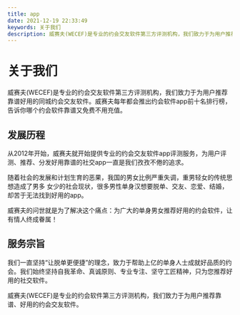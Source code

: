 ```yaml
---
title: app
date: 2021-12-19 22:33:49
keywords: 关于我们
description: 威赛夫(WECEF)是专业的约会交友软件第三方评测机构，我们致力于为用户推荐靠谱好用的同城约会交友软件。威赛夫每年都会推出约会软件app前十名排行榜，告诉你哪个约会软件靠谱又免费不用充值。
---
```

# 关于我们

威赛夫(WECEF)是专业的约会交友软件第三方评测机构，我们致力于为用户推荐靠谱好用的同城约会交友软件。威赛夫每年都会推出约会软件app前十名排行榜，告诉你哪个约会软件靠谱又免费不用充值。

## 发展历程

从2012年开始，威赛夫就开始提供专业的约会交友软件app评测服务，为用户评测、推荐、分发好用靠谱的社交app一直是我们孜孜不倦的追求。

随着社会的发展和计划生育的恶果，我国的男女比例严重失调，重男轻女的传统思想造成了男多 女少的社会现状，很多男性单身汉想要脱单、交友、恋爱、结婚，却苦于无法找到好用的app。

威赛夫的问世就是为了解决这个痛点：为广大的单身男女推荐好用的约会软件，让有情人终成眷属！

## 服务宗旨

我们一直坚持“让脱单更便捷”的理念，致力于帮助上亿的单身人士成就好品质的约会。我们始终坚持自我革命、真诚原则、专业专注、坚守工匠精神，只为您推荐好用的社交软件。

威赛夫(WECEF)是专业的约会软件第三方评测机构，我们致力于为用户推荐靠谱、好用的约会交友软件。
